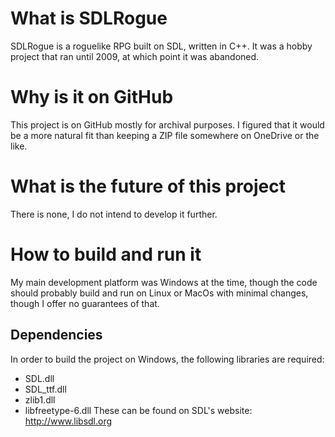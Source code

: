 # What is SDLRogue
SDLRogue is a roguelike RPG built on SDL, written in C++. It was a hobby project that ran until 2009, at which point it  was abandoned.

# Why is it on GitHub
This project is on GitHub mostly for archival purposes. I figured that it would be a more natural fit than keeping a ZIP file somewhere on OneDrive or the like.

# What is the future of this project
There is none, I do not intend to develop it further.

# How to build and run it
My main development platform was Windows at the time, though the code should probably build and run on Linux or MacOs with minimal changes, though I offer no guarantees of that.

## Dependencies
In order to build the project on Windows, the following libraries are required:
- SDL.dll
- SDL_ttf.dll
- zlib1.dll
- libfreetype-6.dll
These can be found on SDL's website: http://www.libsdl.org